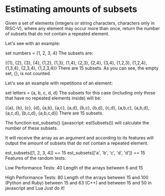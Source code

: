 # Estimating amounts of subsets

Given a set of elements (integers or string characters, characters only in RISC-V), where any element may occur more than once, return the number of subsets that do not contain a repeated element.

Let's see with an example:

set numbers = {1, 2, 3, 4}
The subsets are:

{{1}, {2}, {3}, {4}, {1,2}, {1,3}, {1,4}, {2,3}, {2,4}, {3,4}, {1,2,3}, {1,2,4}, {1,3,4}, {2,3,4}, {1,2,3,4}}
There are 15 subsets. As you can see, the empty set, {}, is not counted.

Let's see an example with repetitions of an element:

set letters = {a, b, c, d, d}
The subsets for this case (including only those that have no repeated elements inside) will be:

{{a}, {b}, {c}, {d}, {a,b}, {a,c}, {a,d}, {b,c}, {b,d}, {c,d}, {a,b,c}, {a,b,d}, {a,c,d}, {b,c,d}, {a,b,c,d}}
There are 15 subsets.

The function est_subsets() (javascript: estSubsets()) will calculate the number of these subsets.

It will receive the array as an argument and according to its features will output the amount of subsets that do not contain a repeated element.

est_subsets([1, 2, 3, 4]) == 15
est_subsets(['a', 'b', 'c', 'd', 'd']) == 15
Features of the random tests:

Low Performance Tests: 40
Length of the arrays between 6 and 15

High Performance Tests: 80
Length of the arrays between 15 and 100 (Python and Ruby) between 15 and 63 (C++) and between 15 and 50 in javascript and Lua
Just do it!